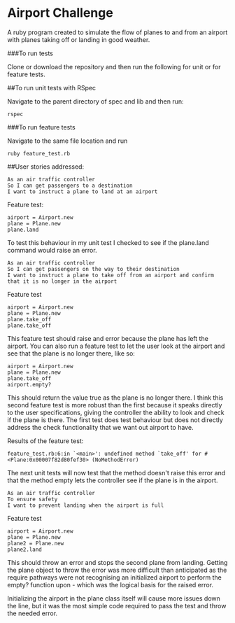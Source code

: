 Airport Challenge
=================

A ruby program created to simulate the flow of planes to and from an airport with planes taking off or landing in good weather.

###To run tests

Clone or download the repository and then run the following for unit or for feature tests.

##To run unit tests with RSpec

Navigate to the parent directory of spec and lib and then run:

```
rspec
```

###To run feature tests

Navigate to the same file location and run

```
ruby feature_test.rb
```

##User stories addressed:

```
As an air traffic controller
So I can get passengers to a destination
I want to instruct a plane to land at an airport
```
Feature test:

```
airport = Airport.new
plane = Plane.new
plane.land
```

To test this behaviour in my unit test I checked to see if the plane.land command would raise an error.

```
As an air traffic controller
So I can get passengers on the way to their destination
I want to instruct a plane to take off from an airport and confirm that it is no longer in the airport
```

Feature test

```
airport = Airport.new
plane = Plane.new
plane.take_off
plane.take_off
```
This feature test should raise and error because the plane has left the airport.
You can also run a feature test to let the user look at the airport and see that the plane is no longer there, like so:

```
airport = Airport.new
plane = Plane.new
plane.take_off
airport.empty?
```
This should return the value true as the plane is no longer there. I think this second feature test is more robust than the first because it speaks directly to the user specifications, giving the controller the ability to look and check if the plane is there. The first test does test behaviour but does not directly address the check functionality that we want out airport to have.

Results of the feature test:

```
feature_test.rb:6:in `<main>': undefined method `take_off' for #<Plane:0x00007f82d80fef30> (NoMethodError)
```

The next unit tests will now test that the method doesn't raise this error and that the method empty lets the controller see if the plane is in the airport.

```
As an air traffic controller
To ensure safety
I want to prevent landing when the airport is full
```

Feature test

```
airport = Airport.new
plane = Plane.new
plane2 = Plane.new
plane2.land
```

This should throw an error and stops the second plane from landing. Getting the plane object to throw the error was more difficult than anticipated as the require pathways were not recognising an initialized airport to perform the empty? function upon - which was the logical basis for the raised error.

Initializing the airport in the plane class itself will cause more issues down the line, but it was the most simple code required to pass the test and throw the needed error.
